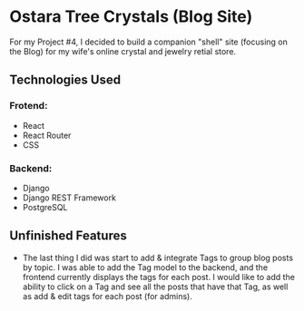 # Ostara Tree Crystals (Blog Site)

<!-- Live Site: <onRender address> -->

For my Project #4, I decided to build a companion "shell" site (focusing on the Blog) for my wife's online crystal and jewelry retial store.

## Technologies Used

### Frotend:

- React
- React Router
- CSS

### Backend:

- Django
- Django REST Framework
- PostgreSQL

## Unfinished Features

- The last thing I did was start to add & integrate Tags to group blog posts by topic. I was able to add the Tag model to the backend, and the frontend currently displays the tags for each post. I would like to add the ability to click on a Tag and see all the posts that have that Tag, as well as add & edit tags for each post (for admins).
